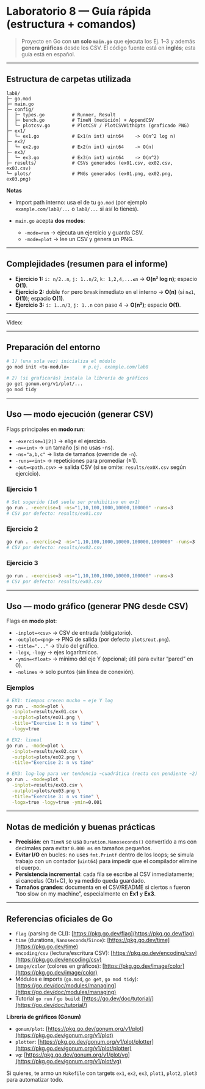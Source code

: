 # Laboratorio 8 — Guía rápida (estructura + comandos)

> Proyecto en Go con **un solo `main.go`** que ejecuta los Ej. 1–3 y además **genera gráficas** desde los CSV.
> El código fuente está en **inglés**; esta guía está en español.

---

## Estructura de carpetas utilizada

```
lab8/
├─ go.mod
├─ main.go
├─ config/
│  ├─ types.go          # Runner, Result
│  ├─ bench.go          # TimeN (medición) + AppendCSV
│  └─ plotcsv.go        # PlotCSV / PlotCSVWithOpts (graficado PNG)
├─ ex1/
│  └─ ex1.go            # Ex1(n int) uint64    -> O(n^2 log n)
├─ ex2/
│  └─ ex2.go            # Ex2(n int) uint64    -> O(n)
├─ ex3/
│  └─ ex3.go            # Ex3(n int) uint64    -> O(n^2)
├─ results/             # CSVs generados (ex01.csv, ex02.csv, ex03.csv)
└─ plots/               # PNGs generados (ex01.png, ex02.png, ex03.png)
```

**Notas**

* Import path interno: usa el de tu `go.mod` (por ejemplo `example.com/lab8/...` o `lab8/...` si así lo tienes).
* `main.go` acepta **dos modos**:

  * `-mode=run` → ejecuta un ejercicio y guarda CSV.
  * `-mode=plot` → lee un CSV y genera un PNG.

---

## Complejidades (resumen para el informe)

* **Ejercicio 1:** `i: n/2..n`, `j: 1..n/2`, `k: 1,2,4,...≤n` → **O(n² log n)**; espacio **O(1)**.
* **Ejercicio 2:** doble `for` pero `break` inmediato en el interno → **O(n)** (si `n≤1`, **O(1)**); espacio **O(1)**.
* **Ejercicio 3:** `i: 1..n/3`, `j: 1..n` con paso 4 → **O(n²)**; espacio **O(1)**.

---

Video: 

---

## Preparación del entorno

```bash
# 1) (una sola vez) inicializa el módulo
go mod init <tu-modulo>     # p.ej. example.com/lab8

# 2) (si graficarás) instala la librería de gráficos
go get gonum.org/v1/plot/...
go mod tidy
```

---

## Uso — modo ejecución (generar CSV)

Flags principales en **modo run**:

* `-exercise=1|2|3`  → elige el ejercicio.
* `-n=<int>`         → un tamaño (si no usas -ns).
* `-ns="a,b,c"`      → lista de tamaños (override de `-n`).
* `-runs=<int>`      → repeticiones para promediar (≥1).
* `-out=<path.csv>`  → salida CSV (si se omite: `results/ex0X.csv` según ejercicio).

### Ejercicio 1

```bash
# Set sugerido (1e6 suele ser prohibitivo en ex1)
go run . -exercise=1 -ns="1,10,100,1000,10000,100000" -runs=3
# CSV por defecto: results/ex01.csv
```

### Ejercicio 2

```bash
go run . -exercise=2 -ns="1,10,100,1000,10000,100000,1000000" -runs=3
# CSV por defecto: results/ex02.csv
```

### Ejercicio 3

```bash
go run . -exercise=3 -ns="1,10,100,1000,10000,100000" -runs=3
# CSV por defecto: results/ex03.csv
```

---

## Uso — modo gráfico (generar PNG desde CSV)

Flags en **modo plot**:

* `-inplot=<csv>`    → CSV de entrada (obligatorio).
* `-outplot=<png>`   → PNG de salida (por defecto `plots/out.png`).
* `-title="..."`     → título del gráfico.
* `-logx`, `-logy`   → ejes logarítmicos.
* `-ymin=<float>`    → mínimo del eje Y (opcional; útil para evitar “pared” en 0).
* `-nolines`         → solo puntos (sin línea de conexión).

### Ejemplos

```bash
# EX1: tiempos crecen mucho → eje Y log
go run . -mode=plot \
  -inplot=results/ex01.csv \
  -outplot=plots/ex01.png \
  -title="Exercise 1: n vs time" \
  -logy=true

# EX2: lineal
go run . -mode=plot \
  -inplot=results/ex02.csv \
  -outplot=plots/ex02.png \
  -title="Exercise 2: n vs time"

# EX3: log-log para ver tendencia ~cuadrática (recta con pendiente ~2)
go run . -mode=plot \
  -inplot=results/ex03.csv \
  -outplot=plots/ex03.png \
  -title="Exercise 3: n vs time" \
  -logx=true -logy=true -ymin=0.001
```

---

## Notas de medición y buenas prácticas

* **Precisión**: en `TimeN` se usa `Duration.Nanoseconds()` convertido a ms con decimales para evitar `0.000 ms` en tamaños pequeños.
* **Evitar I/O** en bucles: no uses `fmt.Printf` dentro de los loops; se simula trabajo con un contador (`uint64`) para impedir que el compilador elimine el cuerpo.
* **Persistencia incremental**: cada fila se escribe al CSV inmediatamente; si cancelas (Ctrl+C), lo ya medido queda guardado.
* **Tamaños grandes**: documenta en el CSV/README si ciertos `n` fueron “too slow on my machine”, especialmente en **Ex1** y **Ex3**.

---

## Referencias oficiales de Go

* `flag` (parsing de CLI): [https://pkg.go.dev/flag](https://pkg.go.dev/flag)
* `time` (durations, `Nanoseconds`/`Since`): [https://pkg.go.dev/time](https://pkg.go.dev/time)
* `encoding/csv` (lectura/escritura CSV): [https://pkg.go.dev/encoding/csv](https://pkg.go.dev/encoding/csv)
* `image/color` (colores en gráficos): [https://pkg.go.dev/image/color](https://pkg.go.dev/image/color)
* Módulos e imports (`go.mod`, `go get`, `go mod tidy`): [https://go.dev/doc/modules/managing](https://go.dev/doc/modules/managing)
* Tutorial `go run` / `go build`: [https://go.dev/doc/tutorial/](https://go.dev/doc/tutorial/)

**Librería de gráficos (Gonum)**

* `gonum/plot`: [https://pkg.go.dev/gonum.org/v1/plot](https://pkg.go.dev/gonum.org/v1/plot)
* `plotter`: [https://pkg.go.dev/gonum.org/v1/plot/plotter](https://pkg.go.dev/gonum.org/v1/plot/plotter)
* `vg`: [https://pkg.go.dev/gonum.org/v1/plot/vg](https://pkg.go.dev/gonum.org/v1/plot/vg)

Si quieres, te armo un `Makefile` con targets `ex1`, `ex2`, `ex3`, `plot1`, `plot2`, `plot3` para automatizar todo.
